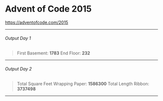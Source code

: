 # Advent of Code 2015
<https://adventofcode.com/2015>
***
###### Output Day 1
>First Basement: **1783**
>End Floor: **232**
***
###### Output Day 2
>Total Square Feet Wrapping Paper: **1586300**
>Total Length Ribbon: **3737498**
***
